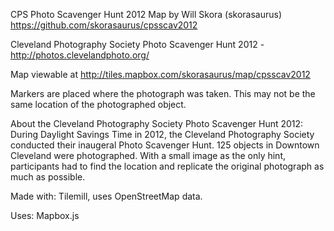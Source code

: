 CPS Photo Scavenger Hunt 2012 Map by Will Skora (skorasaurus) 
https://github.com/skorasaurus/cpsscav2012

Cleveland Photography Society Photo Scavenger Hunt 2012 - http://photos.clevelandphoto.org/

Map viewable at http://tiles.mapbox.com/skorasaurus/map/cpsscav2012

Markers are placed where the photograph was taken. This may not be the same location of the photographed object.

About the Cleveland Photography Society Photo Scavenger Hunt 2012:
 During Daylight Savings Time in 2012, the Cleveland Photography Society conducted their inaugeral Photo Scavenger Hunt. 125 objects in Downtown Cleveland were photographed. With a small image as the only hint, participants had to find the location and replicate the original photograph as much as possible.  


Made with: Tilemill, uses OpenStreetMap data. 

Uses: Mapbox.js




